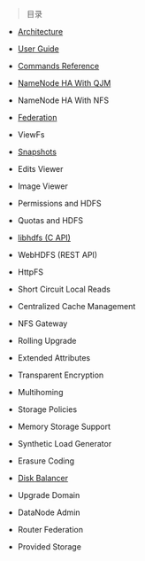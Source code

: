 
> 目录

- [Architecture](https://github.com/ZGG2016/hadoop-website/blob/master/HDFS/Architecture.md)

- [User Guide](https://github.com/ZGG2016/hadoop-website/blob/master/HDFS/User%20Guide.md)

- [Commands Reference](https://github.com/ZGG2016/hadoop-website/blob/master/HDFS/Commands%20Reference.md)

- [NameNode HA With QJM](https://github.com/ZGG2016/hadoop-website/blob/master/HDFS/NameNode%20HA%20With%20QJM.md)

- NameNode HA With NFS

- [Federation](https://github.com/ZGG2016/hadoop-website/blob/master/HDFS/Federation.md)

- ViewFs

- [Snapshots](https://github.com/ZGG2016/hadoop-website/blob/master/HDFS/Snapshots.md)

- Edits Viewer

- Image Viewer

- Permissions and HDFS

- Quotas and HDFS

- [libhdfs (C API)]()

- WebHDFS (REST API)

- HttpFS

- Short Circuit Local Reads

- Centralized Cache Management

- NFS Gateway

- Rolling Upgrade

- Extended Attributes

- Transparent Encryption

- Multihoming

- Storage Policies

- Memory Storage Support

- Synthetic Load Generator

- Erasure Coding

- [Disk Balancer](https://github.com/ZGG2016/hadoop-website/blob/master/HDFS/Disk%20Balancer.md)

- Upgrade Domain

- DataNode Admin

- Router Federation

- Provided Storage
